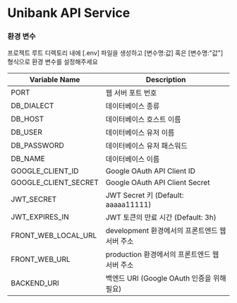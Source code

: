 # Unibank API Service

### 환경 변수

프로젝트 루트 디렉토리 내에 [.env] 파일을 생성하고 [변수명:값] 혹은 [변수명:"값"] 형식으로 환경 변수를 설정해주세요

| Variable Name        | Description                                    |
| -------------------- | ---------------------------------------------- |
| PORT                 | 웹 서버 포트 번호                              |
| DB_DIALECT           | 데이터베이스 종류                              |
| DB_HOST              | 데이터베이스 호스트 이름                       |
| DB_USER              | 데이터베이스 유저 이름                         |
| DB_PASSWORD          | 데이터베이스 유저 패스워드                     |
| DB_NAME              | 데이터베이스 이름                              |
| GOOGLE_CLIENT_ID     | Google OAuth API Client ID                     |
| GOOGLE_CLIENT_SECRET | Google OAuth API Client Secret                 |
| JWT_SECRET           | JWT Secret 키 (Default: aaaaa11111)            |
| JWT_EXPIRES_IN       | JWT 토큰의 만료 시간 (Default: 3h)             |
| FRONT_WEB_LOCAL_URL  | development 환경에서의 프론트엔드 웹 서버 주소 |
| FRONT_WEB_URL        | production 환경에서의 프론트엔드 웹 서버 주소  |
| BACKEND_URI          | 백엔드 URI (Google OAuth 인증을 위해 필요)     |

